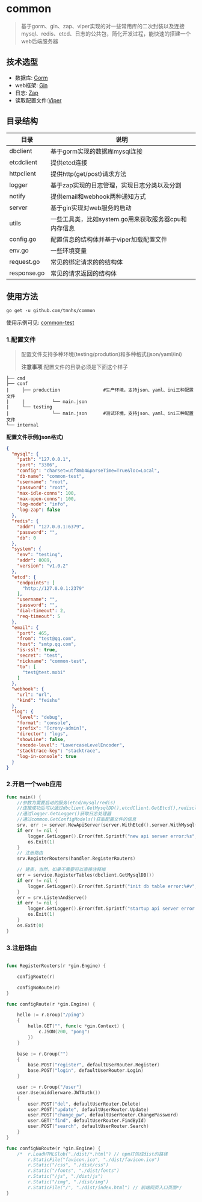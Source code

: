 # common

> 基于gorm、gin、zap、viper实现的对一些常用库的二次封装以及连接mysql、redis、etcd、日志的公共包，简化开发过程，能快速的搭建一个web后端服务器

##  技术选型
- 数据库:         [Gorm](http://gorm.cn)
- web框架:      [Gin](https://gin-gonic.com/)
- 日志:              [Zap](https://github.com/uber-go/zap)
- 读取配置文件:[Viper](https://github.com/spf13/viper)

## 目录结构


| 目录          | 说明                               |
| ----------- | -------------------------------- |
| dbclient    | 基于gorm实现的数据库mysql连接              |
| etcdclient  | 提供etcd连接                         |
| httpclient  | 提供http(get/post)请求方法             |
| logger      | 基于zap实现的日志管理，实现日志分类以及分割          |
| notify      | 提供email和webhook两种通知方式            |
| server      | 基于gin实现对web服务的启动                 |
| utils       | 一些工具类，比如system.go用来获取服务器cpu和内存信息 |
| config.go   | 配置信息的结构体并基于viper加载配置文件                  |
| env.go      | 一些环境变量                           |
| request.go  | 常见的绑定请求的的结构体                     |
| response.go | 常见的请求返回的结构体   

## 使用方法

```shell
go get -u github.com/tmnhs/common
```

使用示例可见:  [common-test](https://github.com/tmnhs/common-test)

### 1.配置文件

> 配置文件支持多种环境(testing/prodution)和多种格式(json/yaml/ini)
>
> **注意事项**:配置文件的目录必须是下面这个样子


```shell
├── cmd
├── conf
|     ├── production                #生产环境，支持json、yaml、ini三种配置文件
|     |          └── main.json
|     └── testing
|                └── main.json      #测试环境，支持json、yaml、ini三种配置文件
└── internal
```
**配置文件示例(json格式)**

```json
{
  "mysql": {
    "path": "127.0.0.1",
    "port": "3306",
    "config": "charset=utf8mb4&parseTime=True&loc=Local",
    "db-name": "common-test",
    "username": "root",
    "password": "root",
    "max-idle-conns": 100,
    "max-open-conns": 100,
    "log-mode": "info",
    "log-zap": false
  },
  "redis": {
    "addr": "127.0.0.1:6379",
    "password": "",
    "db": 0
  },
  "system": {
    "env": "testing",
    "addr": 8089,
    "version": "v1.0.2"
  },
  "etcd": {
    "endpoints": [
      "http://127.0.0.1:2379"
    ],
    "username": "",
    "password": "",
    "dial-timeout": 2,
    "req-timeout": 5
  },
  "email": {
    "port": 465,
    "from": "test@qq.com",
    "host": "smtp.qq.com",
    "is-ssl": true,
    "secret": "test",
    "nickname": "common-test",
    "to": [
      "test@test.mobi"
    ]
  },
  "webhook": {
    "url": "url",
    "kind": "feishu"
  },
  "log": {
    "level": "debug",
    "format": "console",
    "prefix": "[crony-admin]",
    "director": "logs",
    "showLine": false,
    "encode-level": "LowercaseLevelEncoder",
    "stacktrace-key": "stacktrace",
    "log-in-console": true
  }
}
```

### 2.开启一个web应用

```go
func main() {
  	//参数为需要启动的服务(etcd/mysql/redis)
    //连接成功后可以通过dbclient.GetMysqlDD(),etcdClient.GetEtcd(),redisclient.GetRedis()获取对应的client
    //通过logger.GetLogger()获取日志处理器
    //通过common.GetConfigModels()获取配置文件的信息
	srv, err := server.NewApiServer(server.WithEtcd(),server.WithMysql(),server.WithRedis())
	if err != nil {
		logger.GetLogger().Error(fmt.Sprintf("new api server error:%s", err.Error()))
		os.Exit(1)
	}
	// 注册路由
	srv.RegisterRouters(handler.RegisterRouters)

	// 建表，当然，如果不需要可以直接注释掉
	err = service.RegisterTables(dbclient.GetMysqlDB())
	if err != nil {
		logger.GetLogger().Error(fmt.Sprintf("init db table error:%#v", err))
	}
	err = srv.ListenAndServe()
	if err != nil {
		logger.GetLogger().Error(fmt.Sprintf("startup api server error:%v", err.Error()))
		os.Exit(1)
	}
	os.Exit(0)
}

```

### 3.注册路由

```go

func RegisterRouters(r *gin.Engine) {

	configRoute(r)

	configNoRoute(r)
}

func configRoute(r *gin.Engine) {

	hello := r.Group("/ping")
	{
		hello.GET("", func(c *gin.Context) {
			c.JSON(200, "pong")
		})
	}

	base := r.Group("")
	{
		base.POST("register", defaultUserRouter.Register)
		base.POST("login", defaultUserRouter.Login)
	}

	user := r.Group("/user")
	user.Use(middlerware.JWTAuth())
	{
		user.POST("del", defaultUserRouter.Delete)
		user.POST("update", defaultUserRouter.Update)
		user.POST("change_pw", defaultUserRouter.ChangePassword)
		user.GET("find", defaultUserRouter.FindById)
		user.POST("search", defaultUserRouter.Search)
	}
}

func configNoRoute(r *gin.Engine) {
	/*	r.LoadHTMLGlob("./dist/*.html") // npm打包成dist的路径
		r.StaticFile("favicon.ico", "./dist/favicon.ico")
		r.Static("/css", "./dist/css")
		r.Static("/fonts", "./dist/fonts")
		r.Static("/js", "./dist/js")
		r.Static("/img", "./dist/img")
		r.StaticFile("/", "./dist/index.html") // 前端网页入口页面*/
}
```


